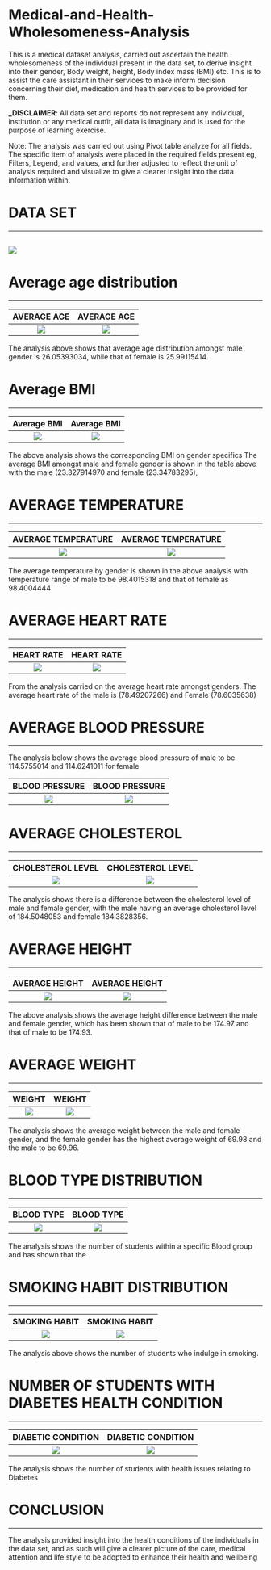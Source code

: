 # Medical-and-Health-Wholesomeness-Analysis


This is a medical dataset analysis, carried out ascertain the health wholesomeness of the individual present in the data set, to derive insight into their gender, Body weight, height, Body index mass (BMI) etc. This is to assist the care assistant in their services to make inform decision concerning their diet, medication and health services to be provided for them.

**_DISCLAIMER**_:_ All data set and reports do not represent any individual, institution or any medical outfit, all data is imaginary and is used for the purpose of learning exercise.

Note: The analysis was carried out using Pivot table analyze for all fields. The specific item of analysis were placed in the required fields present eg, Filters, Legend, and values, and further adjusted to reflect the unit of analysis required and visualize to give a clearer insight into the data information within.


# DATA SET
---------

![](Medicals.png)
----

# Average age distribution
------

AVERAGE AGE          |      AVERAGE AGE
:-------------------:|:-----------------:
![](Age.png)         |  ![](pivot_averageage.png)


The analysis above shows that average age distribution amongst male gender is 26.05393034, while that of female is 25.99115414.


# Average BMI
-----
                       
Average BMI        |    Average BMI  
:-----------------:|:-----------------:
![](BMI.png)       | ![](ABMI.png) 


The above analysis shows the corresponding BMI on gender specifics
The average BMI amongst male and female gender is shown in the table above with the male (23.327914970 and  female (23.34783295), 

# AVERAGE TEMPERATURE
---------
AVERAGE TEMPERATURE |      AVERAGE TEMPERATURE
:------------------:|:-----------------:
![](temp.png)       | ![](Averagetemp.png) 


The average temperature by gender is shown in the above analysis with temperature range of male to be 98.4015318 and that of female as 98.4004444

# AVERAGE HEART RATE
--------

HEART RATE          |      HEART RATE
:------------------:|:-----------------:
![](heart.png)      | ![](AverageheartR.png) 


From the analysis carried on the average heart rate amongst genders. The average heart rate of the male is (78.49207266) and Female (78.6035638)

# AVERAGE BLOOD PRESSURE
-------

The analysis below shows the average blood pressure of male to be 114.5755014 and 114.6241011 for female

BLOOD PRESSURE      |      BLOOD PRESSURE
:------------------:|:-----------------:
![](bloodp.png)    | ![](Averageblood.png) 



# AVERAGE CHOLESTEROL
-------

CHOLESTEROL LEVEL      |      CHOLESTEROL LEVEL
:---------------------:|:-----------------:
![](cholesterol.png)   | ![](Averagechol.png) 


The analysis shows there is a difference between the cholesterol level of male and female gender, with the male having an average cholesterol level of 184.5048053 and female 184.3828356.

# AVERAGE HEIGHT
--------
AVERAGE HEIGHT         |AVERAGE HEIGHT
:---------------------:|:-----------------:
![](height.png)   | ![](AverageheightR.png) 

The above analysis shows the average height difference between the male and female gender, which has been shown that of male to be 174.97 and that of male to be 174.93. 

# AVERAGE WEIGHT
-------
WEIGHT                |     WEIGHT             
:--------------------:|:-----------------:
![](weight.png)       | ![](Averageweight.png) 
The analysis shows the average weight between the male and female gender, and the female gender has the highest average weight of 69.98 and the male to be 69.96.

# BLOOD TYPE DISTRIBUTION
-------
BLOOD TYPE            | BLOOD TYPE
:--------------------:|:-----------------:
![](blood.png)       | ![](BloodT.png) 

The analysis shows the number of students within a specific Blood group and has shown that the 

# SMOKING HABIT DISTRIBUTION
--------
SMOKING HABIT         |  SMOKING HABIT   
:--------------------:|:-----------------:
![](smokers.png)      | ![](Smokinghabit.png) 

The analysis above shows the number of students who indulge in smoking.

# NUMBER OF STUDENTS WITH DIABETES HEALTH CONDITION
----------

DIABETIC CONDITION    | DIABETIC CONDITION
:--------------------:|:-----------------:
![](Diabetes.png)      | ![](diabetes1.png) 

The analysis shows the number of students with health issues relating to Diabetes


# CONCLUSION
-----
The analysis provided insight into the health conditions of the individuals in the data set, and as such will give a clearer picture of the care, medical attention and life style to be adopted to enhance their health and wellbeing
